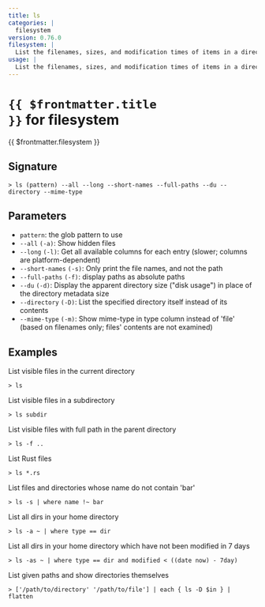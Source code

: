 ```yaml
---
title: ls
categories: |
  filesystem
version: 0.76.0
filesystem: |
  List the filenames, sizes, and modification times of items in a directory.
usage: |
  List the filenames, sizes, and modification times of items in a directory.
---
```


# <code>{{ $frontmatter.title }}</code> for filesystem

<div class='command-title'>{{ $frontmatter.filesystem }}</div>

## Signature

```> ls (pattern) --all --long --short-names --full-paths --du --directory --mime-type```

## Parameters

 -  `pattern`: the glob pattern to use
 -  `--all` `(-a)`: Show hidden files
 -  `--long` `(-l)`: Get all available columns for each entry (slower; columns are platform-dependent)
 -  `--short-names` `(-s)`: Only print the file names, and not the path
 -  `--full-paths` `(-f)`: display paths as absolute paths
 -  `--du` `(-d)`: Display the apparent directory size ("disk usage") in place of the directory metadata size
 -  `--directory` `(-D)`: List the specified directory itself instead of its contents
 -  `--mime-type` `(-m)`: Show mime-type in type column instead of 'file' (based on filenames only; files' contents are not examined)

## Examples

List visible files in the current directory
```shell
> ls
```

List visible files in a subdirectory
```shell
> ls subdir
```

List visible files with full path in the parent directory
```shell
> ls -f ..
```

List Rust files
```shell
> ls *.rs
```

List files and directories whose name do not contain 'bar'
```shell
> ls -s | where name !~ bar
```

List all dirs in your home directory
```shell
> ls -a ~ | where type == dir
```

List all dirs in your home directory which have not been modified in 7 days
```shell
> ls -as ~ | where type == dir and modified < ((date now) - 7day)
```

List given paths and show directories themselves
```shell
> ['/path/to/directory' '/path/to/file'] | each { ls -D $in } | flatten
```
